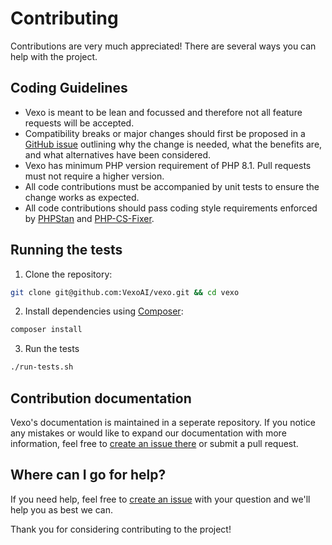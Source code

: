 # Contributing

Contributions are very much appreciated! There are several ways you can help with the project.

## Coding Guidelines

* Vexo is meant to be lean and focussed and therefore not all feature requests will be accepted.
* Compatibility breaks or major changes should first be proposed in a [GitHub issue](https://github.com/VexoAI/vexo/issues) outlining why the change is needed, what the benefits are, and what alternatives have been considered.
* Vexo has minimum PHP version requirement of PHP 8.1. Pull requests must not require a higher version.
* All code contributions must be accompanied by unit tests to ensure the change works as expected.
* All code contributions should pass coding style requirements enforced by [PHPStan](https://github.com/VexoAI/vexo/blob/master/phpstan.neon.dist) and [PHP-CS-Fixer](https://github.com/VexoAI/vexo/blob/master/.php-cs-fixer.dist.php).

## Running the tests

1. Clone the repository:
```bash
git clone git@github.com:VexoAI/vexo.git && cd vexo
```

2. Install dependencies using [Composer](https://getcomposer.org/):
```bash
composer install
```

3. Run the tests
```bash
./run-tests.sh
```

## Contribution documentation

Vexo's documentation is maintained in a seperate repository. If you notice any mistakes or would like to expand our documentation with more information, feel free to [create an issue there](https://github.com/VexoAI/documentation/issues) or submit a pull request.

## Where can I go for help?

If you need help, feel free to [create an issue](https://github.com/VexoAI/vexo/issues) with your question and we'll help you as best we can.

Thank you for considering contributing to the project!
